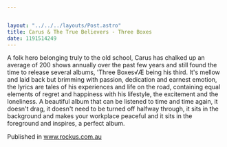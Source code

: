```yaml
---


layout: "../../../layouts/Post.astro"
title: Carus & The True Believers - Three Boxes
date: 1191514249
---
```

A folk hero belonging truly to the old school, Carus has chalked up an average of 200 shows annually over the past few years and still found the time to release several albums, 'Three Boxes√Æ being his third. It's mellow and laid back but brimming with passion, dedication and earnest emotion, the lyrics are tales of his experiences and life on the road, containing equal elements of regret and happiness with his lifestyle, the excitement and the loneliness. A beautiful album that can be listened to time and time again, it doesn't drag, it doesn't need to be turned off halfway through, it sits in the background and makes your workplace peaceful and it sits in the foreground and inspires, a perfect album.


Published in www.rockus.com.au
